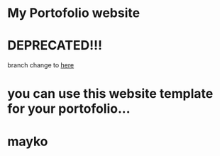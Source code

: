 # My Portofolio website
# DEPRECATED!!!
branch change to [here](https://github.com/lanpawikok)

# you can use this website template for your portofolio...
# mayko
